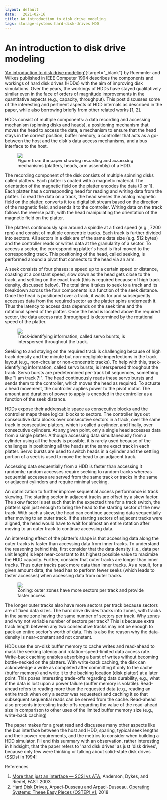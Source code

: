 ```yaml
---
layout: default
date:   2021-02-16
title: An introduction to disk drive modeling
tags: storage-systems hard-disk-drives HDD 
---
```


<h1> An introduction to disk drive modeling </h1>

[‘An introduction to disk drive modeling’](https://pages.cs.wisc.edu/~remzi/Classes/838/Fall2001/Papers/diskmodel-computer94.pdf){:target="\_blank"}
 by Ruemmler and Wilkes published in IEEE
Computer 1994 describes the components and workings of hard disk drives (HDDs)
with the aim of improving disk simulations. Over the years, the workings of
HDDs have stayed qualitatively similar even in the face of orders of magnitude
improvements in the quantitative aspects (e.g., capacity, throughput). This
post discusses some of the interesting and pertinent aspects of HDD internals
as described in the paper, while also borrowing briefly from other related
works [1, 2].  


HDDs consist of multiple components: a data recording and
accessing mechanism (spinning disks and heads), a positioning mechanism that
moves the head to access the data, a mechanism to ensure that the head stays in
the correct position, buffer memory, a controller that acts as a go-between the
host and the disk's data access mechanisms, and a bus interface to the host.



<figure class="caption">
  <img src="{{site.url}}/images/hdd-internal.png"/>
  <figcaption>Figure from the paper showing recording and accessing 
	mechanisms (platters, heads, arm assembly) of a HDD.</figcaption>
</figure>



The recording component of the disk consists of multiple spinning disks called
platters. Each platter is coated with a magnetic material. The orientation of
the magnetic field on the platter encodes the data (0 or 1). Each platter has a
corresponding head for reading and writing data from the platter. To read the
data on a track, the head senses the analog magnetic field on the platter,
converts it to a digital bit stream based on the direction of the magnetic
field, and sends it to the controller. Writing data on the track follows the
reverse path, with the head manipulating the orientation of the magnetic field
on the platter.  

The platters continuously spin around a spindle at a fixed
speed (e.g., 7200 rpm) and consist of multiple concentric tracks. Each track is
further divided into sectors. All sectors in a disk are of the same data size
(e.g. 512 bytes) and the controller reads or writes data at the granularity of
a sector. To access a sector, the corresponding platter's head is first moved
to the corresponding track. This positioning of the head, called seeking, is
performed around a pivot that connects to the head via an arm.  

A seek consists
of four phases: a speed up to a certain speed or distance, coasting at a
constant speed, slow down as the head gets close to the track, and settling on
the exact track (this is required because of high track density, discussed
below). The total time it takes to seek to a track and its breakdown across the
four components is a function of the seek distance. Once the head is positioned
over a track, it waits for and subsequently accesses data from the required
sector as the platter spins underneath it. Thus the latency to access data
depends on the seek time and the rotational speed of the platter. Once the head
is located above the required sector, the data access rate (throughput) is
determined by the rotational speed of the platter.


<figure class="caption">
  <img src="{{site.url}}/images/hdd-servo-bursts.png"/>
  <figcaption>Track-identifying information, called servo bursts, is interspersed throughout the track.</figcaption>
</figure>


Seeking to and staying on the required track is challenging because of high
track density and the minute but non-negligible imperfections in the track
layout (e.g., non-circular or non-concentric tracks). To help with this,
track-identifying information, called servo bursts, is interspersed throughout
the track. Servo bursts are predetermined per-track bit sequences, something
like "I am track 7!". The head continuously reads these servo bursts and sends
them to the controller, which moves the head as required. To actuate a head
movement, the controller applies power to the pivot motor. The amount and
duration of power to apply is encoded in the controller as a function of the
seek distance.  

HDDs expose their addressable space as consecutive blocks and
the controller maps these logical blocks to sectors. The controller lays out
consecutive data blocks over consecutive sectors in a track, over the same
track in consecutive platters, which is called a cylinder, and finally, over
consecutive cylinders. At any given point, only a single head accesses data
from a single platter. Although accessing data simultaneously from a cylinder
using all the heads is possible, it is rarely used because of the challenges in
positioning all the heads at the same exact track in each platter. Servo bursts
are used to switch heads in a cylinder and the settling portion of a seek is
used to move the head to an adjacent track.  

Accessing data sequentially from a
HDD is faster than accessing it randomly; random accesses require seeking to
random tracks whereas sequential accesses are served from the same track or
tracks in the same or adjacent cylinders and require minimal seeking.  

An
optimization to further improve sequential access performance is track skewing.
The starting sector in adjacent tracks are offset by a skew factor. The skew
factor is set such that in the expected time for a track switch, the platters
spin just enough to bring the head to the starting sector of the new track.
With such a skew, the head can continue accessing data sequentially after
moving to an outer track. If the starting sectors of adjacent tracks were
aligned, the head would have to wait for almost an entire rotation after moving
to an outer track to continue accessing data.  

An interesting effect of the
platter's shape is that accessing data along the outer tracks is faster than
accessing data from inner tracks. To understand the reasoning behind this,
first consider that the data density (i.e., data per unit length) is kept
near-constant to its highest possible value to maximize the HDD capacity.
Further, consider that outer tracks are longer than inner tracks. Thus outer
tracks pack more data than inner tracks. As a result, for a given amount data,
the head has to perform fewer seeks (which leads to faster accesses) when
accessing data from outer tracks.

<figure class="caption">
  <img src="{{site.url}}/images/hdd-zones.png"/>
  <figcaption>Zoning: outer zones have more sectors per track and provide faster access.</figcaption>
</figure>

The longer outer tracks also have more sectors per track because sectors are of
fixed data sizes. The hard drive divides tracks into zones, with tracks in the
same zone having the same number of sectors per track. Why zones and why not
variable number of sectors per track? This is because extra track length
between any two consecutive tracks may not be enough to pack an entire sector's
worth of data. This is also the reason why the data-density is near-constant
and not constant.


HDDs use the on-disk buffer memory to cache writes and read-ahead to mask the
seeking latency and rotation-speed-limited data access rate. Write-back caching
enables absorbing a burst of writes without becoming bottle-necked on the
platters. With write-back caching, the disk can acknowledge a write as
completed after committing it only to the cache (buffer memory) and write it to
the backing location (disk platter) at a later point. This poses interesting
trade-offs regarding data durability, e.g., what if the data is lost upon a
power failure (buffer memory is volatile). Read-ahead refers to reading more
than the requested data (e.g., reading an entire track when only a sector was
requested) and caching it so that subsequent sequential reads can be served
from the cache. Read-ahead also presents interesting trade-offs regarding the
value of the read-ahead size in comparison to other uses of the limited buffer
memory size (e.g., write-back caching)

The paper makes for a great read and discusses many other aspects like the bus
interface between the host and HDD, sparing, typical seek lengths and their
power requirements, and the metrics to consider when building a HDD simulator.
I'll end this summary with an observation, rather interesting in hindsight,
that the paper refers to 'hard disk drives' as just 'disk drives', because only
few were thinking or talking about solid-state disk drives (SSDs) in 1994!


References
<ol>
<li> <a href="https://www.usenix.org/conference/fast-03/more-interface—scsi-vs-ata" target="_blank">More than just an interface — SCSI vs ATA</a>, 
Anderson, Dykes, and Riedel, FAST 2003 </li>
<li> <a href="https://pages.cs.wisc.edu/~remzi/OSTEP/file-disks.pdf" target="_blank">Hard Disk Drives</a>, 
Arpaci-Dusseau and Arpaci-Dusseau, <a href="https://pages.cs.wisc.edu/~remzi/OSTEP/" target="_blank">Operating Systems: Theee Easy Pieces (OSTEP) v1</a>, 2018</li>
</ol>
